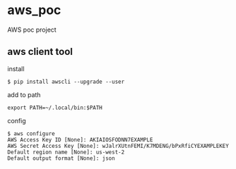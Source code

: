 # aws_poc
AWS poc project

## aws client tool 
install
```
$ pip install awscli --upgrade --user
```
add to path
```
export PATH=~/.local/bin:$PATH
```
config
```
$ aws configure
AWS Access Key ID [None]: AKIAIOSFODNN7EXAMPLE
AWS Secret Access Key [None]: wJalrXUtnFEMI/K7MDENG/bPxRfiCYEXAMPLEKEY
Default region name [None]: us-west-2
Default output format [None]: json
```
